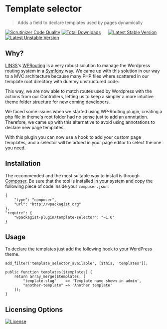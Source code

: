 # Template selector
> Adds a field to declare templates used by pages dynamically

[![Scrutinizer Code Quality](https://scrutinizer-ci.com/g/LIN3S/WPTemplateSelector/badges/quality-score.png?b=master)](https://scrutinizer-ci.com/g/LIN3S/WPTemplateSelector/?branch=master)
[![Total Downloads](https://poser.pugx.org/lin3s/template-selector/downloads)](https://packagist.org/packages/lin3s/template-selector)
&nbsp;&nbsp;&nbsp;&nbsp;
[![Latest Stable Version](https://poser.pugx.org/lin3s/template-selector/v/stable.svg)](https://packagist.org/packages/lin3s/template-selector)
[![Latest Unstable Version](https://poser.pugx.org/lin3s/template-selector/v/unstable.svg)](https://packagist.org/packages/lin3s/template-selector)

## Why?
[LIN3S][1]'s [WPRouting][2] is a very robust solution to manage the Wordpress routing system in a [Symfony][3] way.
We came up with this solution in our way to a MVC architecture because many PHP files where scattered in our template
root directory with dummy unstructured code.

This way, we are now able to match routes used by Wordpress with the actions from our Controllers, letting us to keep
a simpler a more intuitive theme folder structure for new coming developers.

We faced some issues when we started using WP-Routing plugin, creating a php file in theme's root folder had no sense
just to add an annotation. Therefore, we came up with this alternative to avoid using annotations to declare new page templates.

With this plugin you can now use a hook to add your custom page templates, and a selector will be added in your page
editor to select the one you need.

## Installation
The recommended and the most suitable way to install is through [Composer][4]. Be sure that the tool is installed
in your system and copy the following piece of code inside your `composer.json`:
```
{
    "type": "composer",
    "url": "http://wpackagist.org"
},
"require": {
    "wpackagist-plugin/template-selector": "~1.0"
}
```

## Usage
To declare the templates just add the following hook to your WordPress theme.

    add_filter('template_selector_available', [$this, 'templates']);
    
    public function templates($templates) {
        return array_merge($templates, [
            "template-slug"    => 'Template name shown in admin',
            "another-template" => 'Another template'
        ]);
    }

## Licensing Options
[![License](https://poser.pugx.org/lin3s/template-selector/license.svg)](https://github.com/LIN3S/WPTemplateSelector/blob/master/LICENSE)

[1]: http://lin3s.com
[2]: https://github.com/LIN3S/WPRouting
[3]: https://symfony.com/
[4]: https://getcomposer.org/
